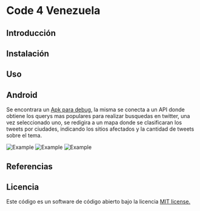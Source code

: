 # Code 4 Venezuela

## Introducción


## Instalación
	
	
## Uso
	
## Android 

Se encontrara un [Apk para debug](https://github.com/lucpogo/Code4Venezuela/tree/master/TwitterHelpHackaton/apk-debug), la misma se conecta a un API donde obtiene los querys mas populares para realizar busquedas en twitter, una vez seleccionado uno, se redigira a un mapa donde se clasificaran los tweets por ciudades, indicando los sitios afectados y la cantidad de tweets sobre el tema. 

![Example](https://github.com/lucpogo/Code4Venezuela/blob/master/TwitterHelpHackaton/images/example_1.png) 
![Example](https://github.com/lucpogo/Code4Venezuela/blob/master/TwitterHelpHackaton/images/example_2.png) 
![Example](https://github.com/lucpogo/Code4Venezuela/blob/master/TwitterHelpHackaton/images/example_3.png) 
  
## Referencias


## Licencia

Este código es un software de código abierto bajo la licencia [MIT license.](https://opensource.org/licenses/MIT)

